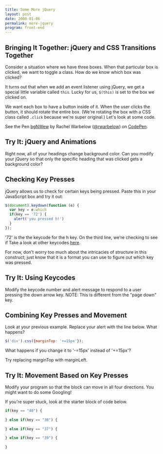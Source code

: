 ```yaml
---
title: Some More jQuery
layout: post
date: 2000-01-06
permalink: more-jquery
program: front-end
---
```


## Bringing It Together: jQuery and CSS Transitions Together

Consider a situation where we have three boxes. When that particular box is clicked, we want to toggle a class. How do we know which box was clicked?

It turns out that when we add an event listener using jQuery, we get a special little variable called `this`. Lucky for us, `$(this)` is set to the box we clicked on.

We want each box to have a button inside of it. When the user clicks the button, it should rotate the entire box. (We're rotating the box with a CSS class called `.click` because we're super original.) Let's look at some code.

<p data-height="265" data-theme-id="0" data-slug-hash="bgNWew" data-default-tab="css,result" data-user="rwarbelow" data-embed-version="2" data-pen-title="bgNWew" class="codepen">See the Pen <a href="http://codepen.io/rwarbelow/pen/bgNWew/">bgNWew</a> by Rachel Warbelow (<a href="http://codepen.io/rwarbelow">@rwarbelow</a>) on <a href="http://codepen.io">CodePen</a>.</p>

<div class="try-it">
<h2>Try It: jQuery and Animations</h2>

<p>Right now, all of your headings change background color. Can you modify your jQuery so that only the specific heading that was clicked gets a background color?</p>
</div>

## Checking Key Presses

jQuery allows us to check for certain keys being pressed. Paste this in your JavaScript box and try it out:

```js
$(document).keydown(function (e) {
  var key = e.which
  if(key == '72') {
  	alert('you pressed h!')
  }
});
```

'72' is the the keycode for the h key. On the third line, we're checking to see if Take a look at other keycodes <a href="https://www.cambiaresearch.com/articles/15/javascript-char-codes-key-codes">here</a>. 

For now, don't worry too much about the intricacies of structure in this construct; just know that it is a format you can use to figure out which key was pressed. 

<div class="try-it">
<h2>Try It: Using Keycodes</h2>

<p>Modify the keycode number and alert message to respond to a user pressing the down arrow key. NOTE: This is different from the "page down" key.</p>
</div>

## Combining Key Presses and Movement

Look at your previous example. Replace your alert with the line below. What happens? 

```js
$('div').css({marginTop: '+=15px'});
```

What happens if you change it to '-=15px' instead of '+=15px'? 

Try replacing marginTop with marginLeft.

<div class="try-it">
<h2>Try It: Movement Based on Key Presses</h2>

<p>Modify your program so that the block can move in all four directions. You might want to do some Googling!</p>

<p>If you're super stuck, look at the starter block of code below.</p>
</div>

```js
if(key == "40") {
	
} else if(key == "38") {
	
} else if(key == "37") {
	
} else if(key == "39") {
	
}
```
